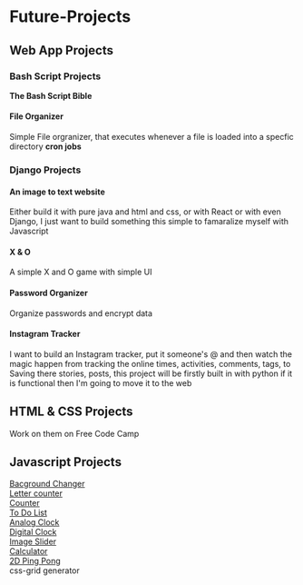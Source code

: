 # Future-Projects
## Web App Projects

### Bash Script Projects
**The Bash Script Bible**
#### File Organizer
Simple File orgranizer, that executes whenever a file is loaded into a specfic directory **cron jobs**


### Django Projects

#### An image to text website
Either build it with pure java and html and css, or with React or with even Django, I just want to build something this simple to famaralize myself with Javascript

#### X & O
A simple X and O game with simple UI

#### Password Organizer
Organize passwords and encrypt data

#### Instagram Tracker
I want to build an Instagram tracker, put it someone's @ and then watch the magic happen from tracking the online times, activities, comments, tags, to Saving there  stories, posts, this project will be firstly built in with python if it is functional then I'm going to move it to the web  

## HTML & CSS Projects
Work on them on Free Code Camp

## Javascript Projects

[Bacground Changer][instagram-post]</br>
[Letter counter][instagram-post]</br>
[Counter][instagram-post]</br>
[To Do List][instagram-post]</br>
[Analog Clock][instagram-post]</br>
[Digital Clock][instagram-post]</br>
[Image Slider][instagram-post]</br>
[Calculator][instagram-post]</br>
[2D Ping Pong][instagram-post]</br>
css-grid generator


[instagram-post]:https://www.instagram.com/p/CTpJRCPhgWF/
